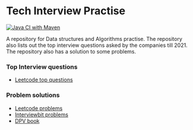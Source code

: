 # Tech Interview Practise
[![Java CI with Maven](https://github.com/manishrw/dsa-practise/actions/workflows/ci-build.yml/badge.svg)](https://github.com/manishrw/dsa-practise/actions/workflows/ci-build.yml)

A repository for Data structures and Algorithms practise. The repository also lists out the top interview questions asked by the companies till 2021. The repository also has a solution to some problems.

### Top Interview questions
- [Leetcode top questions](./docs/leetcode/Readme.md)

### Problem solutions
- [Leetcode problems](https://leetcode.com/problemset/all/)
- [Interviewbit problems](https://www.interviewbit.com)
- [DPV book](http://algorithmics.lsi.upc.edu/docs/Dasgupta-Papadimitriou-Vazirani.pdf)

